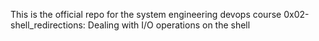 This is the official repo for the system engineering devops course
0x02-shell_redirections: Dealing with I/O operations on the shell
